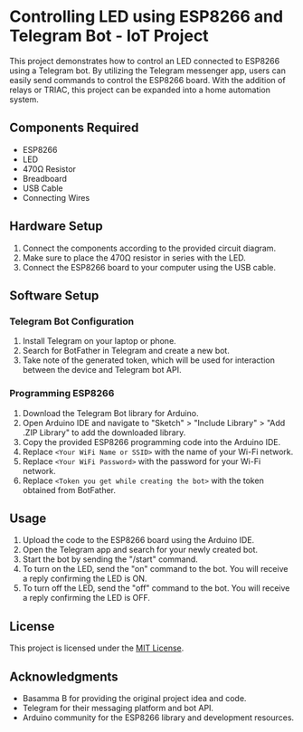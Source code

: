 # Controlling LED using ESP8266 and Telegram Bot - IoT Project

This project demonstrates how to control an LED connected to ESP8266 using a Telegram bot. By utilizing the Telegram messenger app, users can easily send commands to control the ESP8266 board. With the addition of relays or TRIAC, this project can be expanded into a home automation system.

## Components Required

- ESP8266
- LED
- 470Ω Resistor
- Breadboard
- USB Cable
- Connecting Wires

## Hardware Setup

1. Connect the components according to the provided circuit diagram.
2. Make sure to place the 470Ω resistor in series with the LED.
3. Connect the ESP8266 board to your computer using the USB cable.

## Software Setup

### Telegram Bot Configuration

1. Install Telegram on your laptop or phone.
2. Search for BotFather in Telegram and create a new bot.
3. Take note of the generated token, which will be used for interaction between the device and Telegram bot API.

### Programming ESP8266

1. Download the Telegram Bot library for Arduino.
2. Open Arduino IDE and navigate to "Sketch" > "Include Library" > "Add .ZIP Library" to add the downloaded library.
3. Copy the provided ESP8266 programming code into the Arduino IDE.
4. Replace `<Your WiFi Name or SSID>` with the name of your Wi-Fi network.
5. Replace `<Your WiFi Password>` with the password for your Wi-Fi network.
6. Replace `<Token you get while creating the bot>` with the token obtained from BotFather.

## Usage

1. Upload the code to the ESP8266 board using the Arduino IDE.
2. Open the Telegram app and search for your newly created bot.
3. Start the bot by sending the "/start" command.
4. To turn on the LED, send the "on" command to the bot. You will receive a reply confirming the LED is ON.
5. To turn off the LED, send the "off" command to the bot. You will receive a reply confirming the LED is OFF.

## License

This project is licensed under the [MIT License](LICENSE).

## Acknowledgments

- Basamma B for providing the original project idea and code.
- Telegram for their messaging platform and bot API.
- Arduino community for the ESP8266 library and development resources.
